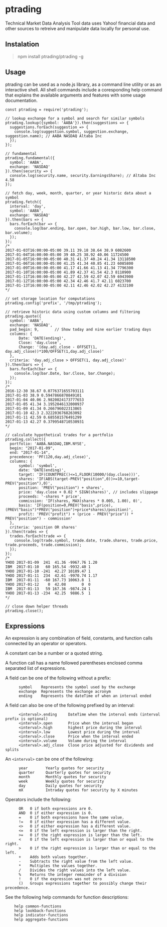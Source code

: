# ptrading
Technical Market Data Analysis Tool data uses Yahoo! financial data and other
sources to retreive and manipulate data locally for personal use.

## Instalation

> npm install ptrading/ptrading -g

## Usage

ptrading can be used as a node.js library, as a command line utility or as an interactive shell. All shell commands include a coresponding help command that explains the available arguments and features with some usage documentation.

```
const ptrading = require('ptrading');

// lookup exchange for a symbol and search for similar symbols
ptrading.lookup({symbol: 'AABA'}).then(suggestions => {
  suggestions.forEach(suggestion => {
    console.log(suggestion.symbol, suggestion.exchange, suggestion.name); // AABA NASDAQ Altaba Inc
  });
});

// fundamental
ptrading.fundamental({
  symbol: 'AABA',
  exchange: 'NASDAQ'
}).then(security => {
  console.log(security.name, security.EarningsShare); // Altaba Inc 4.58
});

// fetch day, week, month, quarter, or year historic data about a symbol
ptrading.fetch({
  interval: 'day',
  symbol: 'AABA',
  exchange: 'NASDAQ'
}).then(bars => {
  bars.forEach(bar => {
    console.log(bar.ending, bar.open, bar.high, bar.low, bar.close, bar.volume);
  });
});
/*
2017-01-03T16:00:00-05:00 39.11 39.18 38.64 38.9 6082600
2017-01-04T16:00:00-05:00 39 40.25 38.92 40.06 11724500
2017-01-05T16:00:00-05:00 40.31 41.37 40.24 41.34 13118500
2017-01-06T16:00:00-05:00 41.25 41.34 40.85 41.23 6085800
2017-01-09T16:00:00-05:00 41.17 41.66 41.13 41.34 7796300
2017-01-10T16:00:00-05:00 41.89 42.37 41.54 42.3 8110900
2017-01-11T16:00:00-05:00 42.27 42.59 42.07 42.59 6943900
2017-01-12T16:00:00-05:00 42.34 42.46 41.7 42.11 6023700
2017-01-13T16:00:00-05:00 42.11 42.46 42.02 42.27 4132100
*/

// set storage location for computations
ptrading.config('prefix', '/tmp/ptrading');

// retrieve historic data using custom columns and filtering
ptrading.quote({
  symbol: 'AABA',
  exchange: 'NASDAQ',
  pad_begin: 9,       // Show today and nine earlier trading days
  columns: {
      Date: 'DATE(ending)',
      Close: 'day.close',
      Change: '(day.adj_close - OFFSET(1, day.adj_close))*100/OFFSET(1,day.adj_close)'
  },
  criteria: 'day.adj_close > OFFSET(1, day.adj_close)'
}).then(bars => {
  bars.forEach(bar => {
    console.log(bar.Date, bar.Close, bar.Change);
  });
});
/*
2016-12-30 38.67 0.0776371655703111
2017-01-03 38.9 0.5947866870849101
2017-01-04 40.06 2.9820024173777653
2017-01-05 41.34 3.1952046132000937
2017-01-09 41.34 0.266796022313865
2017-01-10 42.3 2.3222036768263092
2017-01-11 42.59 0.685581576491299
2017-01-13 42.27 0.3799548710530931
*/

// calculate hypothetical trades for a portfolio
ptrading.collect({
  portfolio: 'AABA.NASDAQ,IBM.NYSE',
  begin: "2017-01-09",
  end: "2017-01-14",
  precedence: 'PF(120,day.adj_close)',
  columns: {
      symbol: 'symbol',
      date: 'DATE(ending)',
      target: 'IF(COUNTPREC()<=1,FLOOR(10000/(day.close)))',
      shares: 'IF(ABS(target-PREV("position",0))>=10,target-PREV("position"),0)',
      position: 'PREV("position") + shares',
      price: 'day.close + 0.02 * SIGN(shares)', // includes slippage
      proceeds: '-shares * price',
      commission: 'IF(shares, MAX(shares * 0.005, 1.00), 0)',
      basis: 'IF(position=0,PREV("basis",price),(PREV("basis")*PREV("position")+price*shares)/position)',
      profit: 'PREV("profit") + (price - PREV("price")) * PREV("position") - commission'
  },
  criteria: 'position OR shares'
}).then(trades => {
  trades.forEach(trade => {
    console.log(trade.symbol, trade.date, trade.shares, trade.price, trade.proceeds, trade.commission);
  });
});
/*
YHOO 2017-01-09  241  41.36 -9967.76 1.20
IBM  2017-01-10   60 165.54 -9932.40 1
YHOO 2017-01-10 -241  42.27 10189.47 1
YHOO 2017-01-11  234  42.61 -9970.74 1.17
IBM  2017-01-11  -60 167.73 10063.8  1
YHOO 2017-01-12    0  42.08       0  0
IBM  2017-01-13   59 167.36 -9874.24 1
YHOO 2017-01-13 -234  42.25  9886.5  1
*/

// close down helper threads
ptrading.close();
```

## Expressions ##
An expression is any combination of field, constants, and function calls connected by an operator or operators.

A constant can be a number or a quoted string.

A function call has a name followed parentheses enclosed comma separated list of expressions.

A field can be one of the following without a prefix:

```
      symbol    Represents the symbol used by the exchange
      exchange  Represents the exchange acronym
      ending    Represents the dateTime of when an interval ended
```
A field can also be one of the following prefixed by an interval:

```
      <interval>.ending     DateTime when the interval ends (interval prefix is optional)
      <interval>.open       Price when the interval began
      <interval>.high       highest price during the interval
      <interval>.low        Lowest price during the interval
      <interval>.close      Price when the interval ended
      <interval>.volume     Volume during the interval
      <interval>.adj_close  Close price adjusted for dividends and splits
```
An `<interval>` can be one of the following:

```
      year        Yearly quotes for security
      quarter     Quarterly quotes for security
      month       Monthly quotes for security
      week        Weekly quotes for security
      day         Daily quotes for security
      mX          Intraday quotes for security by X minutes
```
Operators include the following:

```
      OR   0 if both expressions are 0.
      AND  0 if either expression is 0.
      =    0 if both expressions have the same value.
      !=   0 if either expression has a different value.
      <>   0 if either expression has a different value.
      <=   0 if the left expression is larger than the right.
      >=   0 if the right expression is larger than the left.
      <    0 if the left expression is larger than or equal to the right.
      >    0 if the right expression is larger than or equal to the left.
      +    Adds both values together.
      -    Subtracts the right value from the left value.
      *    Multiples the values together.
      /    Divides the right values into the left value.
      %    Returns the integer remainder of a division
      !    0 if the expression was not zero
      ()   Groups expressions together to possibly change their precedence.
```
See the following help commands for function descriptions:
```
    help common-functions  
    help lookback-functions  
    help indicator-functions  
    help aggregate-functions  
```
